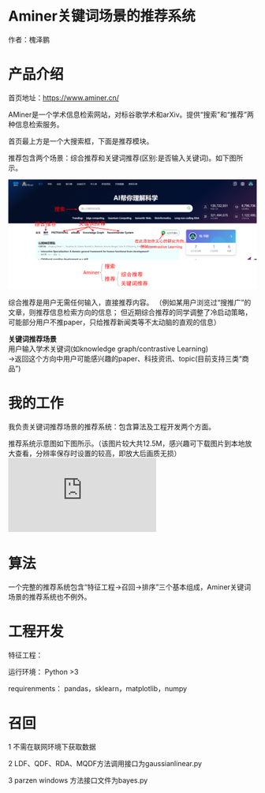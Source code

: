 # Aminer关键词场景的推荐系统
作者：槐泽鹏

# 产品介绍
首页地址：https://www.aminer.cn/

AMiner是一个学术信息检索网站，对标谷歌学术和arXiv。提供“搜索”和“推荐”两种信息检索服务。

首页最上方是一个大搜索框，下面是推荐模块。

推荐包含两个场景：综合推荐和关键词推荐(区别:是否输入关键词)。如下图所示。

![image](https://github.com/huaizepeng2020/Aminer-recommender-system-with-keywords/blob/main/figure/introduction1.png)

综合推荐是用户无需任何输入，直接推荐内容。
（例如某用户浏览过“搜推广”的文章，则推荐信息检索方向的信息；
但近期综合推荐的同学调整了冷启动策略，可能部分用户不推paper，只给推荐新闻类等不太动脑的直观的信息）

**关键词推荐场景**<br />
用户输入学术关键词(如knowledge graph/contrastive Learning)<br />
→返回这个方向中用户可能感兴趣的paper、科技资讯、topic(目前支持三类“商品”)

# 我的工作
我负责关键词推荐场景的推荐系统：包含算法及工程开发两个方面。

推荐系统示意图如下图所示。（该图片较大共12.5M，感兴趣可下载图片到本地放大查看，分辨率保存时设置的较高，即放大后画质无损）
![image](https://github.com/huaizepeng2020/Aminer-recommender-system-with-keywords/blob/main/figure/Aminer_keywords_RS_2021.12.11.pdf)

# 算法
一个完整的推荐系统包含“特征工程→召回→排序”三个基本组成，Aminer关键词场景的推荐系统也不例外。

# 工程开发
特征工程：

运行环境： Python >3 

requirenments：
pandas，sklearn，matplotlib，numpy

# 召回
1 不需在联网环境下获取数据

2 LDF、QDF、RDA、MQDF方法调用接口为gaussianlinear.py 
  
3 parzen windows 方法接口文件为bayes.py
